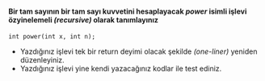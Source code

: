 #### Bir tam sayının bir tam sayı kuvvetini hesaplayacak _power_ isimli işlevi özyinelemeli _(recursive)_ olarak tanımlayınız

```
int power(int x, int n);
```

+ Yazdığınız işlevi tek bir return deyimi olacak şekilde _(one-liner)_ yeniden düzenleyiniz. 
+ Yazdığınız işlevi yine kendi yazacağınız kodlar ile test ediniz.
